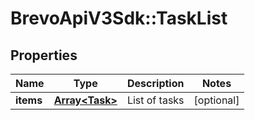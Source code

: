 # BrevoApiV3Sdk::TaskList

## Properties
Name | Type | Description | Notes
------------ | ------------- | ------------- | -------------
**items** | [**Array&lt;Task&gt;**](Task.md) | List of tasks | [optional] 


